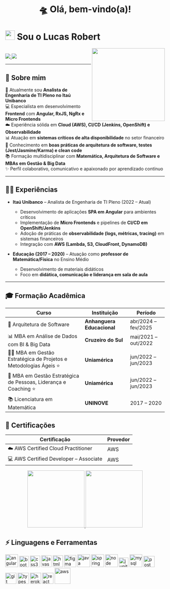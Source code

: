 <h1 align="center">🛸 Olá, bem-vindo(a)! </h1>

<h1>
  <img src="https://emojis.slackmojis.com/emojis/images/1570211625/6611/wave-animated.gif?1570211625" width="30"/> 
  Sou o Lucas Robert
</h1>

<img align='right' src="https://media.giphy.com/media/M9gbBd9nbDrOTu1Mqx/giphy.gif" width="230">

<br>

<div> 
  <a href="https://www.instagram.com/lucas_almeida103" target="_blank">
    <img src="https://img.shields.io/badge/-Instagram-%23E4405F?style=for-the-badge&logo=instagram&logoColor=white">
  </a>
  <a href="https://www.linkedin.com/in/lucasroberty" target="_blank">
    <img src="https://img.shields.io/badge/-LinkedIn-%230077B5?style=for-the-badge&logo=linkedin&logoColor=white">
  </a> 
</div>

---

## 🌟 Sobre mim
🎯 Atualmente sou **Analista de Engenharia de TI Pleno no Itaú Unibanco**  
💻 Especialista em desenvolvimento **Frontend** com **Angular, RxJS, NgRx e Micro Frontends**  
☁️ Experiência sólida em **Cloud (AWS), CI/CD (Jenkins, OpenShift) e Observabilidade**  
📊 Atuação em **sistemas críticos de alta disponibilidade** no setor financeiro  
🔎 Conhecimento em **boas práticas de arquitetura de software, testes (Jest/Jasmine/Karma) e clean code**  
📚 Formação multidisciplinar com **Matemática, Arquitetura de Software e MBAs em Gestão & Big Data**  
✨ Perfil colaborativo, comunicativo e apaixonado por aprendizado contínuo  

---

## 🧑‍💼 Experiências
- **Itaú Unibanco** – Analista de Engenharia de TI Pleno (2022 – Atual)  
  - Desenvolvimento de aplicações **SPA em Angular** para ambientes críticos  
  - Implementação de **Micro Frontends** e pipelines de **CI/CD em OpenShift/Jenkins**  
  - Adoção de práticas de **observabilidade (logs, métricas, tracing)** em sistemas financeiros  
  - Integração com **AWS (Lambda, S3, CloudFront, DynamoDB)**  

- **Educação (2017 – 2020)** – Atuação como **professor de Matemática/Física** no Ensino Médio  
  - Desenvolvimento de materiais didáticos  
  - Foco em **didática, comunicação e liderança em sala de aula**  

---

## 🎓 Formação Acadêmica
<div align="center">

| Curso | Instituição | Período |
|-------|-------------|----------|
| 📐 Arquitetura de Software | **Anhanguera Educacional** | abr/2024 – fev/2025 |
| 📊 MBA em Análise de Dados com BI & Big Data | **Cruzeiro do Sul** | mai/2021 – out/2022 |
| 🧑‍💼 MBA em Gestão Estratégica de Projetos e Metodologias Ágeis ⭐ | **Uniamérica** | jun/2022 – jun/2023 |
| 🤝 MBA em Gestão Estratégica de Pessoas, Liderança e Coaching ⭐ | **Uniamérica** | jun/2022 – jun/2023 |
| 📚 Licenciatura em Matemática | **UNINOVE** | 2017 – 2020 |

</div>


## 📜 Certificações
<div align="center">

| Certificação | Provedor |
|--------------|-----------|
| ☁️ AWS Certified Cloud Practitioner | AWS |
| 💻 AWS Certified Developer – Associate | AWS |

</div>


<div align="center">
  <a href="https://github.com/lucasrobert103">
    <img height="180em" src="https://github-readme-stats.vercel.app/api?username=lucasrobert103&show_icons=true&theme=dark&include_all_commits=true&count_private=true"/>
    <img height="180em" src="https://github-readme-stats.vercel.app/api/top-langs/?username=lucasrobert103&layout=compact&langs_count=7&theme=dark"/>
  </a>
</div>


## ⚡️ Linguagens e Ferramentas
<div>
  <img src="https://i.imgur.com/UovuoGG.png" alt="angular" width="40" height="40"/> 
  <img src="https://i.imgur.com/aSHZnoG.png" alt="bootstrap" width="30" height="35"/>
  <img src="https://i.imgur.com/TLY19Q3.png" alt="css3" width="32" height="36"/>
  <img src="https://i.imgur.com/O02pplX.png" alt="javascript" width="32" height="37"/>
  <img src="https://i.imgur.com/HHwqtbv.png" alt="html" width="32" height="37"/> 
  <img src="https://i.imgur.com/nWOk023.png" alt="figma" width="38" height="38"/>
  <img src="https://i.imgur.com/g6Wg8Ey.png" alt="java" width="40" height="40"/> 
  <img src="https://i.imgur.com/emPAeK4.png" alt="spring" width="40" height="40"/> 
  <img src="https://i.imgur.com/LgigRLh.png" alt="node" width="40" height="40"/> 
  <img src="https://i.imgur.com/co3aDyw.png" alt="junit" width="30" height="30"/>                     
  <img src="https://i.imgur.com/ZNjQkom.png" alt="mysql" width="40" height="40"/> 
  <img src="https://i.imgur.com/WVuA8RH.png" alt="postman" width="35" height="35"/> 
  <img src="https://i.imgur.com/5pIevzW.png" alt="git" width="35" height="35"/> 
  <img src="https://i.imgur.com/t1oS4Pz.png" alt="typescript" width="35" height="35"/> 
  <img src="https://i.imgur.com/aQ5tyLv.png" alt="heroku" width="35" height="35"/> 
  <img src="https://i.imgur.com/YxyiXo4.png" alt="react" width="35" height="35"/>  
  <img src="https://i.imgur.com/IhS1TUg.png" alt="aws" width="50" height="50"/> 
</div>
